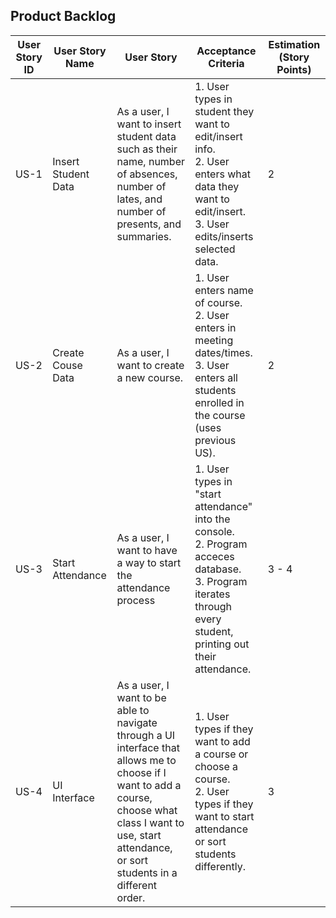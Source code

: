 ## Product Backlog

| User Story ID | User Story Name | User Story | Acceptance Criteria | Estimation (Story Points) |
|--------------|-----------|--------|-------------|--------------------------------|
| US-1 | Insert Student Data | As a user, I want to insert student data such as their name, number of absences, number of lates, and number of presents, and summaries. | 1. User types in student they want to edit/insert info. <br/> 2. User enters what data they want to edit/insert.<br/> 3. User edits/inserts selected data. | 2 |
| US-2 | Create Couse Data | As a user, I want to create a new course. | 1. User enters name of course. <br/>2. User enters in meeting dates/times. <br/>3. User enters all students enrolled in the course (uses previous US). | 2 |
| US-3 | Start Attendance | As a user, I want to have a way to start the attendance process | 1. User types in "start attendance" into the console. <br/>2. Program acceces database. <br/>3. Program iterates through every student, printing out their attendance. | 3 - 4 |
| US-4 | UI Interface | As a user, I want to be able to navigate through a UI interface that allows me to choose if I want to add a course, choose what class I want to use, start attendance, or sort students in a different order. | 1. User types if they want to add a course or choose a course. <br/>2. User types if they want to start attendance or sort students differently. | 3 |